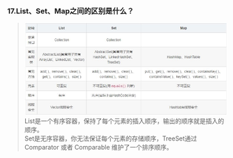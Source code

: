 ### 17.List、Set、Map之间的区别是什么？
> ![list_set_map_diff](http://github.com/xidianlina/practice/raw/master//java_practice/topic/picture/list_set_map_diff.png)                                                                                                         
>List是一个有序容器，保持了每个元素的插入顺序，输出的顺序就是插入的顺序。          
>Set是无序容器，你无法保证每个元素的存储顺序，TreeSet通过 Comparator  或者 Comparable 维护了一个排序顺序。                 